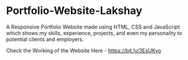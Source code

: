 # Portfolio-Website-Lakshay
A Responsive Portfolio Website made using HTML, CSS and JavaScript which shows my skills, experience, projects, and even my personality to potential clients and employers.

Check the Working of the Website Here - https://bit.ly/3EsUKyo
